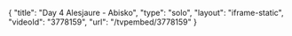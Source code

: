 {
    "title": "Day 4 Alesjaure - Abisko",
    "type": "solo",
    "layout": "iframe-static",
    "videoId": "3778159",
    "url": "\/tvpembed\/3778159"
}
